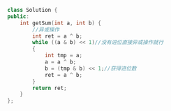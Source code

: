 [两整数之和]: https://leetcode.cn/problems/sum-of-two-integers/



```c++
class Solution {
public:
    int getSum(int a, int b) {
        //异或操作
        int ret = a ^ b;
        while ((a & b) << 1)//没有进位直接异或操作就行
        {
            int tmp = a;
            a = a ^ b;
            b = (tmp & b) << 1;//获得进位数
            ret = a ^ b;
        }
        return ret;
    }
};
```

